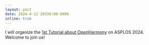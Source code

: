 ```yaml
---
layout: post
date: 2024-4-12 20339:00-0400
inline: true
---
```


I will organize the [1st Tutorial about OpenHarmony](https://openharmonyos.org/tutorial/) on ASPLOS 2024.
Welcome to join us!
